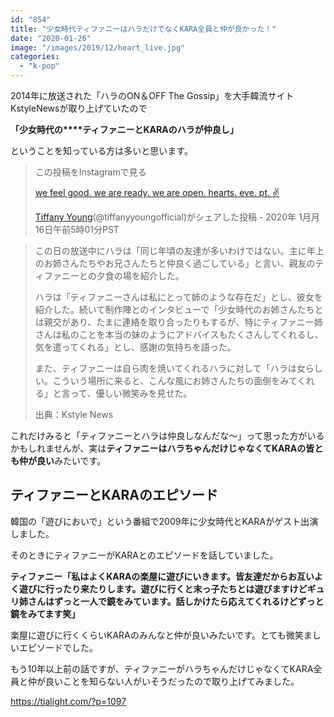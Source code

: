 ```yaml
---
id: "854"
title: "少女時代ティファニーはハラだけでなくKARA全員と仲が良かった！"
date: "2020-01-26"
image: "/images/2019/12/heart_live.jpg"
categories: 
  - "k-pop"
---
```


2014年に放送された「ハラのON＆OFF The Gossip」を大手韓流サイトKstyleNewsが取り上げていたので

**「少女時代の****ティファニーとKARAのハラが仲良し」**

ということを知っている方は多いと思います。

> この投稿をInstagramで見る
> 
> [we feel good. we are ready. we are open. hearts. eve. pt. ✌️](https://www.instagram.com/p/B7YadUcnQwk/?utm_source=ig_embed&utm_campaign=loading)
> 
> [Tiffany Young](https://www.instagram.com/tiffanyyoungofficial/?utm_source=ig_embed&utm_campaign=loading)(@tiffanyyoungofficial)がシェアした投稿 - 2020年 1月月16日午前5時01分PST

<script async src="//www.instagram.com/embed.js"></script>

> この日の放送中にハラは「同じ年頃の友達が多いわけではない。主に年上のお姉さんたちやお兄さんたちと仲良く過ごしている」と言い、親友のティファニーとの夕食の場を紹介した。
> 
> ハラは「ティファニーさんは私にとって姉のような存在だ」とし、彼女を紹介した。続いて制作陣とのインタビューで「少女時代のお姉さんたちとは親交があり、たまに連絡を取り合ったりもするが、特にティファニー姉さんは私のことを本当の妹のようにアドバイスもたくさんしてくれるし、気を遣ってくれる」とし、感謝の気持ちを語った。
> 
> また、ティファニーは自ら肉を焼いてくれるハラに対して「ハラは女らしい。こういう場所に来ると、こんな風にお姉さんたちの面倒をみてくれる」と言って、優しい微笑みを見せた。
> 
> 出典：Kstyle News

これだけみると「ティファニーとハラは仲良しなんだな～」って思った方がいるかもしれませんが、実は**ティファニーはハラちゃんだけじゃなくてKARAの皆とも仲が良い**みたいです。

## ティファニーとKARAのエピソード

韓国の「遊びにおいで」という番組で2009年に少女時代とKARAがゲスト出演しました。

そのときにティファニーがKARAとのエピソードを話していました。

**ティファニー「私はよくKARAの楽屋に遊びにいきます。皆友達だからお互いよく遊びに行ったり来たりします。遊びに行くと末っ子たちとは遊びますけどギュリ姉さんはずっと一人で鏡をみています。話しかけたら応えてくれるけどずっと鏡をみてます笑」**

楽屋に遊びに行くくらいKARAのみんなと仲が良いみたいです。とても微笑ましいエピソードでした。

もう10年以上前の話ですが、ティファニーがハラちゃんだけじゃなくてKARA全員と仲が良いことを知らない人がいそうだったので取り上げてみました。

https://tialight.com/?p=1097

